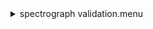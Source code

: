 <details><summary>spectrograph validation.menu</summary><blockquote><pre><details><summary>spectragraph_validation.cbk</summary><blockquote><pre><details><summary>1079_13wave_1beam_16sums_1rep_BOTH.rcp</summary><blockquote><pre>&#x1F4D5;  data	rcam	both	1079.14	   16 
&#x1F4D5;  data	rcam	both	1079.25	   16 
&#x1F4D5;  data	rcam	both	1079.36	   16 
&#x1F4D5;  data	rcam	both	1079.47	   16 
&#x1F4D5;  data	rcam	both	1079.58	   16 
&#x1F4D5;  data	rcam	both	1079.69	   16 
&#x1F4D5;  data	rcam	both	1079.80	   16 
&#x1F4D5;  data	rcam	both	1079.91	   16 
&#x1F4D5;  data	rcam	both	1080.02	   16 
&#x1F4D5;  data	rcam	both	1080.13	   16 
&#x1F4D5;  data	rcam	both	1080.24	   16 
&#x1F4D5;  data	rcam	both	1080.35	   16 
&#x1F4D5;  data	rcam	both	1080.46	   16 
The above code block covers:1.17 minutes of camera integration + hardware moves and overhead</pre></blockquote></details>The above code block covers:1.17 minutes of camera integration + hardware moves and overhead</pre></blockquote></details></pre></blockquote></details>